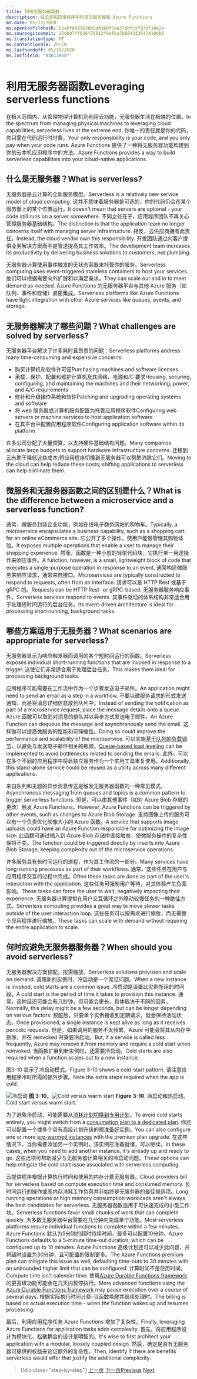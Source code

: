 ```yaml
---
title: 利用无服务器函数
description: 在云本机应用程序中利用无服务器和 Azure Functions
ms.date: 05/13/2020
ms.openlocfilehash: 53a0fdd29630b2a4368f3aa37ddfc5f93df10a24
ms.sourcegitcommit: 27db07ffb26f76912feefba7b884313547410db5
ms.translationtype: MT
ms.contentlocale: zh-CN
ms.lasthandoff: 05/19/2020
ms.locfileid: "83613858"
---
```

# <a name="leveraging-serverless-functions"></a><span data-ttu-id="68b2b-103">利用无服务器函数</span><span class="sxs-lookup"><span data-stu-id="68b2b-103">Leveraging serverless functions</span></span>

<span data-ttu-id="68b2b-104">在极大范围内，从管理物理计算机到利用云功能，无服务器生活在极端的位置。</span><span class="sxs-lookup"><span data-stu-id="68b2b-104">In the spectrum from managing physical machines to leveraging cloud capabilities, serverless lives at the extreme end.</span></span> <span data-ttu-id="68b2b-105">你唯一的责任就是你的代码，你只需在代码运行时付费。</span><span class="sxs-lookup"><span data-stu-id="68b2b-105">Your only responsibility is your code, and you only pay when your code runs.</span></span> <span data-ttu-id="68b2b-106">Azure Functions 提供了一种将无服务器功能构建到你的云本机应用程序中的方法。</span><span class="sxs-lookup"><span data-stu-id="68b2b-106">Azure Functions provides a way to build serverless capabilities into your cloud-native applications.</span></span>

## <a name="what-is-serverless"></a><span data-ttu-id="68b2b-107">什么是无服务器？</span><span class="sxs-lookup"><span data-stu-id="68b2b-107">What is serverless?</span></span>

<span data-ttu-id="68b2b-108">无服务器是云计算的全新服务模型。</span><span class="sxs-lookup"><span data-stu-id="68b2b-108">Serverless is a relatively new service model of cloud computing.</span></span> <span data-ttu-id="68b2b-109">这并不意味着服务器是可选的，你的代码仍会在某个服务器上的某个位置运行。</span><span class="sxs-lookup"><span data-stu-id="68b2b-109">It doesn't mean that servers are optional - your code still runs on a server somewhere.</span></span> <span data-ttu-id="68b2b-110">不同之处在于，应用程序团队不再关心管理服务器基础结构。</span><span class="sxs-lookup"><span data-stu-id="68b2b-110">The distinction is that the application team no longer concerns itself with managing server infrastructure.</span></span> <span data-ttu-id="68b2b-111">相反，云供应商拥有此责任。</span><span class="sxs-lookup"><span data-stu-id="68b2b-111">Instead, the cloud vendor own this responsibility.</span></span> <span data-ttu-id="68b2b-112">开发团队通过向客户提供业务解决方案而不是管道提高其工作效率。</span><span class="sxs-lookup"><span data-stu-id="68b2b-112">The development team increases its productivity by delivering business solutions to customers, not plumbing.</span></span>

<span data-ttu-id="68b2b-113">无服务器计算使用事件触发的无状态容器来托管你的服务。</span><span class="sxs-lookup"><span data-stu-id="68b2b-113">Serverless computing uses event-triggered stateless containers to host your services.</span></span> <span data-ttu-id="68b2b-114">他们可以根据需要向外扩展和以满足需求。</span><span class="sxs-lookup"><span data-stu-id="68b2b-114">They can scale out and in to meet demand as-needed.</span></span> <span data-ttu-id="68b2b-115">Azure Functions 的无服务器平台与其他 Azure 服务（如队列、事件和存储）紧密集成。</span><span class="sxs-lookup"><span data-stu-id="68b2b-115">Serverless platforms like Azure Functions have tight integration with other Azure services like queues, events, and storage.</span></span>

## <a name="what-challenges-are-solved-by-serverless"></a><span data-ttu-id="68b2b-116">无服务器解决了哪些问题？</span><span class="sxs-lookup"><span data-stu-id="68b2b-116">What challenges are solved by serverless?</span></span>

<span data-ttu-id="68b2b-117">无服务器平台解决了许多耗时且昂贵的问题：</span><span class="sxs-lookup"><span data-stu-id="68b2b-117">Serverless platforms address many time-consuming and expensive concerns:</span></span>

- <span data-ttu-id="68b2b-118">购买计算机和软件许可证</span><span class="sxs-lookup"><span data-stu-id="68b2b-118">Purchasing machines and software licenses</span></span>
- <span data-ttu-id="68b2b-119">承载、保护、配置和维护计算机及其网络、电源和/C 要求</span><span class="sxs-lookup"><span data-stu-id="68b2b-119">Housing, securing, configuring, and maintaining the machines and their networking, power, and A/C requirements</span></span>
- <span data-ttu-id="68b2b-120">修补和升级操作系统和软件</span><span class="sxs-lookup"><span data-stu-id="68b2b-120">Patching and upgrading operating systems and software</span></span>
- <span data-ttu-id="68b2b-121">将 web 服务器或计算机服务配置为托管应用程序软件</span><span class="sxs-lookup"><span data-stu-id="68b2b-121">Configuring web servers or machine services to host application software</span></span>
- <span data-ttu-id="68b2b-122">在其平台中配置应用程序软件</span><span class="sxs-lookup"><span data-stu-id="68b2b-122">Configuring application software within its platform</span></span>

<span data-ttu-id="68b2b-123">许多公司分配了大量预算，以支持硬件基础结构问题。</span><span class="sxs-lookup"><span data-stu-id="68b2b-123">Many companies allocate large budgets to support hardware infrastructure concerns.</span></span> <span data-ttu-id="68b2b-124">迁移到云有助于降低这些成本;将应用程序切换到无服务器可以帮助消除它们。</span><span class="sxs-lookup"><span data-stu-id="68b2b-124">Moving to the cloud can help reduce these costs; shifting applications to serverless can help eliminate them.</span></span>

## <a name="what-is-the-difference-between-a-microservice-and-a-serverless-function"></a><span data-ttu-id="68b2b-125">微服务和无服务器函数之间的区别是什么？</span><span class="sxs-lookup"><span data-stu-id="68b2b-125">What is the difference between a microservice and a serverless function?</span></span>

<span data-ttu-id="68b2b-126">通常，微服务封装企业功能，例如在线电子商务网站的购物车。</span><span class="sxs-lookup"><span data-stu-id="68b2b-126">Typically, a microservice encapsulates a business capability, such as a shopping cart for an online eCommerce site.</span></span> <span data-ttu-id="68b2b-127">它公开了多个操作，使用户能够管理其购物体验。</span><span class="sxs-lookup"><span data-stu-id="68b2b-127">It exposes multiple operations that enable a user to manage their shopping experience.</span></span> <span data-ttu-id="68b2b-128">然而，函数是一种小型的轻型代码块，它执行单一用途操作来响应事件。</span><span class="sxs-lookup"><span data-stu-id="68b2b-128">A function, however, is a small, lightweight block of code that executes a single-purpose operation in response to an event.</span></span>
<span data-ttu-id="68b2b-129">通常构造微服务来响应请求，通常来自接口。</span><span class="sxs-lookup"><span data-stu-id="68b2b-129">Microservices are typically constructed to respond to requests, often from an interface.</span></span> <span data-ttu-id="68b2b-130">请求可以是 HTTP Rest 或基于 gRPC 的。</span><span class="sxs-lookup"><span data-stu-id="68b2b-130">Requests can be HTTP Rest- or gRPC-based.</span></span> <span data-ttu-id="68b2b-131">无服务器服务响应事件。</span><span class="sxs-lookup"><span data-stu-id="68b2b-131">Serverless services respond to events.</span></span> <span data-ttu-id="68b2b-132">其事件驱动的体系结构非常适合用于处理短时间运行的后台任务。</span><span class="sxs-lookup"><span data-stu-id="68b2b-132">Its event-driven architecture is ideal for processing short-running, background tasks.</span></span>

## <a name="what-scenarios-are-appropriate-for-serverless"></a><span data-ttu-id="68b2b-133">哪些方案适用于无服务器？</span><span class="sxs-lookup"><span data-stu-id="68b2b-133">What scenarios are appropriate for serverless?</span></span>

<span data-ttu-id="68b2b-134">无服务器显示为响应触发器而调用的各个短时间运行的函数。</span><span class="sxs-lookup"><span data-stu-id="68b2b-134">Serverless exposes individual short-running functions that are invoked in response to a trigger.</span></span> <span data-ttu-id="68b2b-135">这使它们非常适合用于处理后台任务。</span><span class="sxs-lookup"><span data-stu-id="68b2b-135">This makes them ideal for processing background tasks.</span></span>

<span data-ttu-id="68b2b-136">应用程序可能需要在工作流中作为一个步骤发送电子邮件。</span><span class="sxs-lookup"><span data-stu-id="68b2b-136">An application might need to send an email as a step in a workflow.</span></span> <span data-ttu-id="68b2b-137">不要以微服务请求的形式发送通知，而是将消息详细信息放到队列中。</span><span class="sxs-lookup"><span data-stu-id="68b2b-137">Instead of sending the notification as part of a microservice request, place the message details onto a queue.</span></span> <span data-ttu-id="68b2b-138">Azure 函数可以取消对消息的排队并以异步方式发送电子邮件。</span><span class="sxs-lookup"><span data-stu-id="68b2b-138">An Azure Function can dequeue the message and asynchronously send the email.</span></span> <span data-ttu-id="68b2b-139">这样做可以提高微服务的性能和可伸缩性。</span><span class="sxs-lookup"><span data-stu-id="68b2b-139">Doing so could improve the performance and scalability of the microservice.</span></span> <span data-ttu-id="68b2b-140">可以实施[基于队列的负载调节](https://docs.microsoft.com/azure/architecture/patterns/queue-based-load-leveling)，以避免与发送电子邮件相关的瓶颈。</span><span class="sxs-lookup"><span data-stu-id="68b2b-140">[Queue-based load leveling](https://docs.microsoft.com/azure/architecture/patterns/queue-based-load-leveling) can be implemented to avoid bottlenecks related to sending the emails.</span></span> <span data-ttu-id="68b2b-141">此外，可以在多个不同的应用程序中将此独立服务作为一个实用工具重复使用。</span><span class="sxs-lookup"><span data-stu-id="68b2b-141">Additionally, this stand-alone service could be reused as a utility across many different applications.</span></span>

<span data-ttu-id="68b2b-142">来自队列和主题的异步消息传送是触发无服务器函数的一种常见模式。</span><span class="sxs-lookup"><span data-stu-id="68b2b-142">Asynchronous messaging from queues and topics is a common pattern to trigger serverless functions.</span></span> <span data-ttu-id="68b2b-143">但是，可以由其他事件（如对 Azure Blob 存储的更改）触发 Azure Functions。</span><span class="sxs-lookup"><span data-stu-id="68b2b-143">However, Azure Functions can be triggered by other events, such as changes to Azure Blob Storage.</span></span> <span data-ttu-id="68b2b-144">支持图像上传的服务可以有一个负责优化映像大小的 Azure 函数。</span><span class="sxs-lookup"><span data-stu-id="68b2b-144">A service that supports image uploads could have an Azure Function responsible for optimizing the image size.</span></span> <span data-ttu-id="68b2b-145">此函数可通过插入到 Azure Blob 存储中直接触发，使微服务操作的复杂性保持不变。</span><span class="sxs-lookup"><span data-stu-id="68b2b-145">The function could be triggered directly by inserts into Azure Blob Storage, keeping complexity out of the microservice operations.</span></span>

<span data-ttu-id="68b2b-146">许多服务具有长时间运行的进程，作为其工作流的一部分。</span><span class="sxs-lookup"><span data-stu-id="68b2b-146">Many services have long-running processes as part of their workflows.</span></span> <span data-ttu-id="68b2b-147">通常，这些任务在用户与应用程序交互的过程中完成。</span><span class="sxs-lookup"><span data-stu-id="68b2b-147">Often these tasks are done as part of the user's interaction with the application.</span></span> <span data-ttu-id="68b2b-148">这些任务可强制用户等待，对其体验产生负面影响。</span><span class="sxs-lookup"><span data-stu-id="68b2b-148">These tasks can force the user to wait, negatively impacting their experience.</span></span> <span data-ttu-id="68b2b-149">无服务器计算提供在用户交互循环之外移动较慢任务的一种绝佳方式。</span><span class="sxs-lookup"><span data-stu-id="68b2b-149">Serverless computing provides a great way to move slower tasks outside of the user interaction loop.</span></span> <span data-ttu-id="68b2b-150">这些任务可以按需求进行缩放，而无需整个应用程序进行缩放。</span><span class="sxs-lookup"><span data-stu-id="68b2b-150">These tasks can scale with demand without requiring the entire application to scale.</span></span>

## <a name="when-should-you-avoid-serverless"></a><span data-ttu-id="68b2b-151">何时应避免无服务器服务器？</span><span class="sxs-lookup"><span data-stu-id="68b2b-151">When should you avoid serverless?</span></span>

<span data-ttu-id="68b2b-152">无服务器解决方案预配，按需缩放。</span><span class="sxs-lookup"><span data-stu-id="68b2b-152">Serverless solutions provision and scale on demand.</span></span> <span data-ttu-id="68b2b-153">调用新的实例时，冷启动是一个常见问题。</span><span class="sxs-lookup"><span data-stu-id="68b2b-153">When a new instance is invoked, cold starts are a common issue.</span></span> <span data-ttu-id="68b2b-154">冷启动是设置此实例所用的时间段。</span><span class="sxs-lookup"><span data-stu-id="68b2b-154">A cold start is the period of time it takes to provision this instance.</span></span> <span data-ttu-id="68b2b-155">通常，这种延迟可能会有几秒钟，但可能会更长，具体取决于不同的因素。</span><span class="sxs-lookup"><span data-stu-id="68b2b-155">Normally, this delay might be a few seconds, but can be longer depending on various factors.</span></span> <span data-ttu-id="68b2b-156">预配后，只要单个实例接收到定期请求，就会保持活动状态。</span><span class="sxs-lookup"><span data-stu-id="68b2b-156">Once provisioned, a single instance is kept alive as long as it receives periodic requests.</span></span> <span data-ttu-id="68b2b-157">但是，如果调用的服务不太频繁，Azure 可能会将其从内存中删除，并在 reinvoked 时需要冷启动。</span><span class="sxs-lookup"><span data-stu-id="68b2b-157">But, if a service is called less frequently, Azure may remove it from memory and require a cold start when reinvoked.</span></span> <span data-ttu-id="68b2b-158">当函数扩展到新实例时，还需要冷启动。</span><span class="sxs-lookup"><span data-stu-id="68b2b-158">Cold starts are also required when a function scales out to a new instance.</span></span>

<span data-ttu-id="68b2b-159">图3-10 显示了冷启动模式。</span><span class="sxs-lookup"><span data-stu-id="68b2b-159">Figure 3-10 shows a cold-start pattern.</span></span> <span data-ttu-id="68b2b-160">请注意应用程序冷时所需的额外步骤。</span><span class="sxs-lookup"><span data-stu-id="68b2b-160">Note the extra steps required when the app is cold.</span></span>

<span data-ttu-id="68b2b-161">![冷启动 ](./media/cold-start-warm-start.png)
 **图 3-10**。</span><span class="sxs-lookup"><span data-stu-id="68b2b-161">![Cold versus warm start](./media/cold-start-warm-start.png)
**Figure 3-10**.</span></span> <span data-ttu-id="68b2b-162">冷启动和热启动。</span><span class="sxs-lookup"><span data-stu-id="68b2b-162">Cold start versus warm start.</span></span>

<span data-ttu-id="68b2b-163">为了避免冷启动，可能需要从[消耗计划切换到专用计划](https://azure.microsoft.com/blog/understanding-serverless-cold-start/)。</span><span class="sxs-lookup"><span data-stu-id="68b2b-163">To avoid cold starts entirely, you might switch from a [consumption plan to a dedicated plan](https://azure.microsoft.com/blog/understanding-serverless-cold-start/).</span></span> <span data-ttu-id="68b2b-164">你还可以配置一个或多个具有高级计划升级的[预准备好实例](https://docs.microsoft.com/azure/azure-functions/functions-premium-plan#pre-warmed-instances)。</span><span class="sxs-lookup"><span data-stu-id="68b2b-164">You can also configure one or more [pre-warmed instances](https://docs.microsoft.com/azure/azure-functions/functions-premium-plan#pre-warmed-instances) with the premium plan upgrade.</span></span> <span data-ttu-id="68b2b-165">在这些情况下，当你需要添加另一个实例时，该实例已准备就绪，可以继续。</span><span class="sxs-lookup"><span data-stu-id="68b2b-165">In these cases, when you need to add another instance, it's already up and ready to go.</span></span> <span data-ttu-id="68b2b-166">这些选项可帮助减少与无服务器计算相关的冷启动问题。</span><span class="sxs-lookup"><span data-stu-id="68b2b-166">These options can help mitigate the cold start issue associated with serverless computing.</span></span>

<span data-ttu-id="68b2b-167">云提供程序根据计算执行时间和使用的内存计费无服务器。</span><span class="sxs-lookup"><span data-stu-id="68b2b-167">Cloud providers bill for serverless based on compute execution time and consumed memory.</span></span> <span data-ttu-id="68b2b-168">长时间运行的操作或高内存消耗工作负荷并非始终是无服务器的最佳候选项。</span><span class="sxs-lookup"><span data-stu-id="68b2b-168">Long running operations or high memory consumption workloads aren't always the best candidates for serverless.</span></span> <span data-ttu-id="68b2b-169">无服务器函数适用于可快速完成的小型工作块。</span><span class="sxs-lookup"><span data-stu-id="68b2b-169">Serverless functions favor small chunks of work that can complete quickly.</span></span> <span data-ttu-id="68b2b-170">大多数无服务器平台需要在几分钟内完成单个功能。</span><span class="sxs-lookup"><span data-stu-id="68b2b-170">Most serverless platforms require individual functions to complete within a few minutes.</span></span> <span data-ttu-id="68b2b-171">Azure Functions 默认为5分钟的超时持续时间，最多可以配置10分钟。</span><span class="sxs-lookup"><span data-stu-id="68b2b-171">Azure Functions defaults to a 5-minute time-out duration, which can be configured up to 10 minutes.</span></span> <span data-ttu-id="68b2b-172">Azure Functions 高级计划还可以减少此问题，并将超时设置为30分钟，且可配置的限制更多。</span><span class="sxs-lookup"><span data-stu-id="68b2b-172">The Azure Functions premium plan can mitigate this issue as well, defaulting time-outs to 30 minutes with an unbounded higher limit that can be configured.</span></span> <span data-ttu-id="68b2b-173">计算时间不是日历时间。</span><span class="sxs-lookup"><span data-stu-id="68b2b-173">Compute time isn't calendar time.</span></span> <span data-ttu-id="68b2b-174">使用[Azure Durable Functions framework](https://docs.microsoft.com/azure/azure-functions/durable/durable-functions-overview?tabs=csharp)的更高级功能可能会在几天内暂停执行。</span><span class="sxs-lookup"><span data-stu-id="68b2b-174">More advanced functions using the [Azure Durable Functions framework](https://docs.microsoft.com/azure/azure-functions/durable/durable-functions-overview?tabs=csharp) may pause execution over a course of several days.</span></span> <span data-ttu-id="68b2b-175">根据实际执行时间计费-当函数唤醒并继续处理时。</span><span class="sxs-lookup"><span data-stu-id="68b2b-175">The billing is based on actual execution time - when the function wakes up and resumes processing.</span></span>

<span data-ttu-id="68b2b-176">最后，利用应用程序任务 Azure Functions 增加了复杂性。</span><span class="sxs-lookup"><span data-stu-id="68b2b-176">Finally, leveraging Azure Functions for application tasks adds complexity.</span></span> <span data-ttu-id="68b2b-177">首先，将应用程序设计为模块化、松散耦合的设计是明智的。</span><span class="sxs-lookup"><span data-stu-id="68b2b-177">It's wise to first architect your application with a modular, loosely coupled design.</span></span> <span data-ttu-id="68b2b-178">然后，确定是否有无服务器可提供的权益来论证额外的复杂性。</span><span class="sxs-lookup"><span data-stu-id="68b2b-178">Then, identify if there are benefits serverless would offer that justify the additional complexity.</span></span>

>[!div class="step-by-step"]
><span data-ttu-id="68b2b-179">[上一页](leverage-containers-orchestrators.md)
>[下一页](combine-containers-serverless-approaches.md)</span><span class="sxs-lookup"><span data-stu-id="68b2b-179">[Previous](leverage-containers-orchestrators.md)
[Next](combine-containers-serverless-approaches.md)</span></span>
